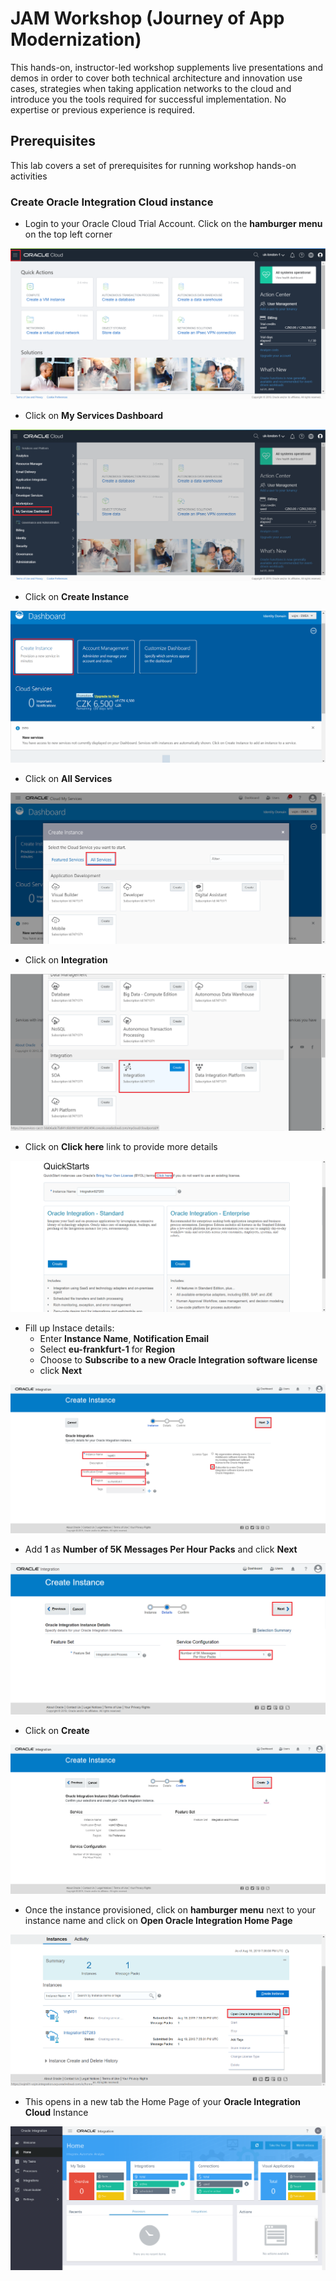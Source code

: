 # JAM Workshop (Journey of App Modernization)
This hands-on, instructor-led workshop supplements live presentations and demos in order to cover both technical architecture and innovation use cases, strategies when taking application networks to the cloud and introduce you the tools required for successful implementation.
No expertise or previous experience is required.

## Prerequisites

This lab covers a set of prerequisites for running workshop hands-on activities

### Create Oracle Integration Cloud instance

-	Login to your Oracle Cloud Trial Account. Click on the **hamburger menu** on the top left corner

![](images/lab00/img0010.png)

-	Click on **My Services Dashboard**

![](images/lab00/img0020.png)

-	Click on **Create Instance**

![](images/lab00/img0030.png)

-	Click on **All Services**

![](images/lab00/img0040.png)

-	Click on **Integration**

![](images/lab00/img0050.png)

-	Click on **Click here** link to provide more details 

![](images/lab00/img0060.png)

-	Fill up Instace details:
	* Enter **Instance Name**, **Notification Email**
	* Select **eu-frankfurt-1** for **Region** 
	* Choose to **Subscribe to a new Oracle Integration software license**
	* click **Next**

![](images/lab00/img0070.png)

-	Add **1** as **Number of 5K Messages Per Hour Packs** and click **Next**

![](images/lab00/img0080.png)

-	Click on **Create**

![](images/lab00/img0090.png)

-	Once the instance provisioned, click on **hamburger menu** next to your instance name and click on **Open Oracle Integration Home Page**

![](images/lab00/img0100.png)

-	This opens in a new tab the Home Page of your **Oracle Integration Cloud** Instance

![](images/lab00/img0110.png)
